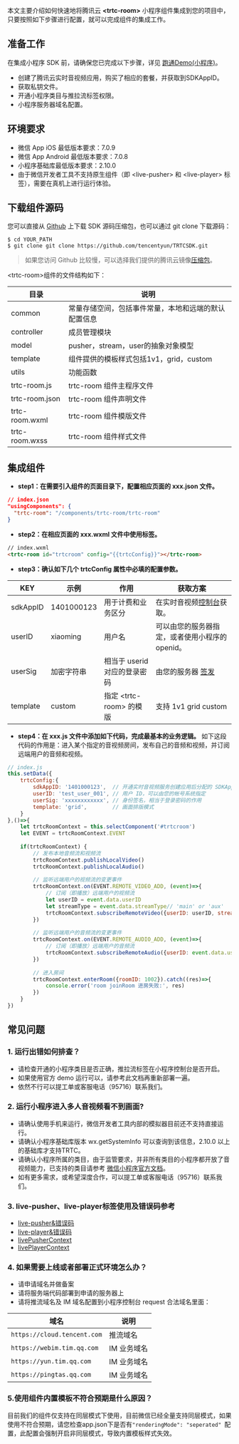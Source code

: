 本文主要介绍如何快速地将腾讯云 **&lt;trtc-room&gt;** 小程序组件集成到您的项目中，只要按照如下步骤进行配置，就可以完成组件的集成工作。

## 准备工作

在集成小程序 SDK 前，请确保您已完成以下步骤，详见 [跑通Demo(小程序)](https://cloud.tencent.com/document/product/647/32399)。

- 创建了腾讯云实时音视频应用，购买了相应的套餐，并获取到SDKAppID。
- 获取私钥文件。
- 开通小程序类目与推拉流标签权限。
- 小程序服务器域名配置。

## 环境要求

- 微信 App iOS 最低版本要求：7.0.9
- 微信 App Android 最低版本要求：7.0.8
- 小程序基础库最低版本要求：2.10.0
- 由于微信开发者工具不支持原生组件（即 &lt;live-pusher&gt; 和 &lt;live-player&gt; 标签），需要在真机上进行运行体验。

## 下载组件源码

您可以直接从 [Github](https://github.com/tencentyun/TRTCSDK) 上下载 SDK 源码压缩包，也可以通过 git clone 下载源码：

```
$ cd YOUR_PATH
$ git clone git clone https://github.com/tencentyun/TRTCSDK.git
```

> 如果您访问 Github 比较慢，可以选择我们提供的腾讯云镜像[压缩包](http://liteavsdk-1252463788.cosgz.myqcloud.com/TRTC_WXMini_latest.zip)。

&lt;trtc-room&gt;组件的文件结构如下：

| 目录           | 说明                                                 |
| -------------- | ---------------------------------------------------- |
| common         | 常量存储空间，包括事件常量，本地和远端的默认配置信息 |
| controller     | 成员管理模块                                         |
| model          | pusher，stream，user的抽象对象模型                   |
| template       | 组件提供的模板样式包括1v1，grid，custom              |
| utils          | 功能函数                                             |
| trtc-room.js   | trtc-room 组件主程序文件                             |
| trtc-room.json | trtc-room 组件声明文件                               |
| trtc-room.wxml | trtc-room 组件模版文件                               |
| trtc-room.wxss | trtc-room 组件样式文件                               |

## 集成组件

- **step1：在需要引入组件的页面目录下，配置相应页面的 xxx.json 文件。**

```json
// index.json
"usingComponents": {
  "trtc-room": "/components/trtc-room/trtc-room"
}
```

- **step2：在相应页面的 xxx.wxml 文件中使用标签。**

```html
// index.wxml
<trtc-room id="trtcroom" config="{{trtcConfig}}"></trtc-room>
```

- **step3：确认如下几个 trtcConfig 属性中必填的配置参数。**

| KEY      | 示例       | 作用                         | 获取方案                                                     |
| -------- | ---------- | ---------------------------- | ------------------------------------------------------------ |
| sdkAppID | 1401000123 | 用于计费和业务区分           | 在实时音视频[控制台](https://console.cloud.tencent.com/trtc)获取。                       |
| userID   | xiaoming   | 用户名                       | 可以由您的服务器指定，或者使用小程序的 openid。                |
| userSig  | 加密字符串 | 相当于 userid 对应的登录密码 | 由您的服务器 [签发](https://cloud.tencent.com/document/product/647/17275) |
| template | custom     | 指定 &lt;trtc-room&gt; 的模版          | 支持 1v1 grid custom   |

- **step4：在 xxx.js 文件中添加如下代码，完成最基本的业务逻辑。**
如下这段代码的作用是：进入某个指定的音视频房间，发布自己的音频和视频，并订阅远端用户的音频和视频。

```javascript
// index.js
this.setData({
    trtcConfig:{
        sdkAppID: '1401000123',  // 开通实时音视频服务创建应用后分配的 SDKAppID
        userID: 'test_user_001', // 用户 ID，可以由您的帐号系统指定
        userSig: 'xxxxxxxxxxxx', // 身份签名，相当于登录密码的作用
        template: 'grid',        // 画面排版模式
    }
},()=>{
    let trtcRoomContext = this.selectComponent('#trtcroom')
    let EVENT = trtcRoomContext.EVENT
	
    if(trtcRoomContext) {
        // 发布本地音频流和视频流
        trtcRoomContext.publishLocalVideo()
        trtcRoomContext.publishLocalAudio()
		
		// 监听远端用户的视频流的变更事件
        trtcRoomContext.on(EVENT.REMOTE_VIDEO_ADD, (event)=>{
		    // 订阅（即播放）远端用户的视频流
            let userID = event.data.userID
            let streamType = event.data.streamType// 'main' or 'aux'            
            trtcRoomContext.subscribeRemoteVideo({userID: userID, streamType: streamType})
        })
		
		// 监听远端用户的音频流的变更事件
        trtcRoomContext.on(EVENT.REMOTE_AUDIO_ADD, (event)=>{
		    // 订阅（即播放）远端用户的音频流
            trtcRoomContext.subscribeRemoteAudio({userID: event.data.userID})
        })
		
        // 进入房间
        trtcRoomContext.enterRoom({roomID: 1002}).catch((res)=>{
            console.error('room joinRoom 进房失败:', res)
        })
    }
})
```

## 常见问题

### 1. 运行出错如何排查？

- 请检查开通的小程序类目是否正确，推拉流标签在小程序控制台是否开启。
- 如果使用官方 demo 运行可以，请参考此文档再重新部署一遍。
- 依然不行可以提工单或客服电话（95716）联系我们。

### 2. 运行小程序进入多人音视频看不到画面?

- 请确认使用手机来运行，微信开发者工具内部的模拟器目前还不支持直接运行。
- 请确认小程序基础库版本 wx.getSystemInfo 可以查询到该信息，2.10.0 以上的基础库才支持TRTC。
- 请确认小程序所属的类目，由于监管要求，并非所有类目的小程序都开放了音视频能力，已支持的类目请参考 [微信小程序官方文档](https://developers.weixin.qq.com/miniprogram/dev/component/live-player.html?search-key=实时播放)。
- 如有更多需求，或希望深度合作，可以提工单或客服电话（95716）联系我们。

### 3. live-pusher、live-player标签使用及错误码参考

- [live-pusher&错误码](https://mp.weixin.qq.com/debug/wxadoc/dev/component/live-pusher.html)
- [live-player&错误码](https://mp.weixin.qq.com/debug/wxadoc/dev/component/live-player.html)
- [livePusherContext](https://developers.weixin.qq.com/miniprogram/dev/api/media/live/LivePusherContext.html)
- [livePlayerContext](https://developers.weixin.qq.com/miniprogram/dev/api/media/live/LivePlayerContext.html)

### 4. 如果需要上线或者部署正式环境怎么办？

- 请申请域名并做备案
- 请将服务端代码部署到申请的服务器上
- 请将推流域名及 IM 域名配置到小程序控制台 request 合法域名里面：

| 域名                        | 说明        |
|-----------------------------|-----------|
| `https://cloud.tencent.com` | 推流域名    |
| `https://webim.tim.qq.com`  | IM 业务域名 |
| `https://yun.tim.qq.com`    | IM 业务域名 |
| `https://pingtas.qq.com`    | IM 业务域名 |

### 5.使用组件内置模板不符合预期是什么原因？

 目前我们的组件仅支持在同层模式下使用，目前微信已经全量支持同层模式，如果使用不符合预期，请您检查app.json下是否有`"renderingMode": "seperated" `配置，此配置会强制开启非同层模式，导致内置模板样式失效。
